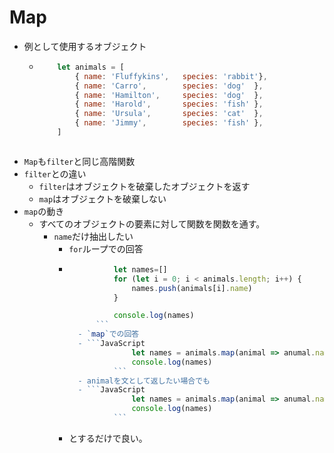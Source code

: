 # Map
- 例として使用するオブジェクト
  - ```JavaScript
		let animals = [
			{ name: 'Fluffykins',	species: 'rabbit'},
			{ name: 'Carro',		species: 'dog'	},
			{ name: 'Hamilton',		species: 'dog'	},
			{ name: 'Harold',		species: 'fish'	},
			{ name: 'Ursula', 		species: 'cat'	},
			{ name: 'Jimmy', 		species: 'fish'	},
		]
  ```
- `Map`も`filter`と同じ高階関数
- `filter`との違い
  - `filter`はオブジェクトを破棄したオブジェクトを返す
  - `map`はオブジェクトを破棄しない
- `map`の動き
  - すべてのオブジェクトの要素に対して関数を関数を通す。
	- `name`だけ抽出したい
    	- `for`ループでの回答
      	- ```JavaScript
					let names=[]
					for (let i = 0; i < animals.length; i++) {
						names.push(animals[i].name)
					}

					console.log(names)
				```
			- `map`での回答
  			- ```JavaScript
						let names = animals.map(animal => anumal.name)
						console.log(names)
					```
			- animalを文として返したい場合でも
  			- ```JavaScript
						let names = animals.map(animal => anumal.name + ' is a ' + animal.species)
						console.log(names)
					```
  		- とするだけで良い。
